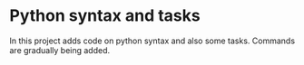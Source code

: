 # Python syntax and tasks

In this project adds code on python syntax and also some tasks.
Commands are gradually being added.
